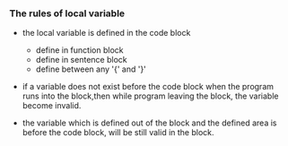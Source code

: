 ### The rules of local variable
- the local variable is defined in the code block
	+ define in function block
	+ define in sentence block
	+ define between any '{' and '}'

- if a variable does not exist before the code block when the program runs into the block,then while program leaving the block, the variable become invalid.
- the variable which is defined out of the block and the defined area is before the code block, will be still valid in the block.


